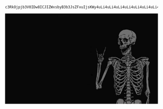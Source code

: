 ```
c3RkOjpjb3V0IDw8ICJIZWxsbyB3b3JsZFxuIjsKWy4uLi4uLi4uLi4uLi4uLi4uLi4uLi4uLi4uLl0KWy0tLS0tLS0tLS0tLS0tLS0tLS0tLS0tLS0tLV0=
```

![img.png](img.jpg)